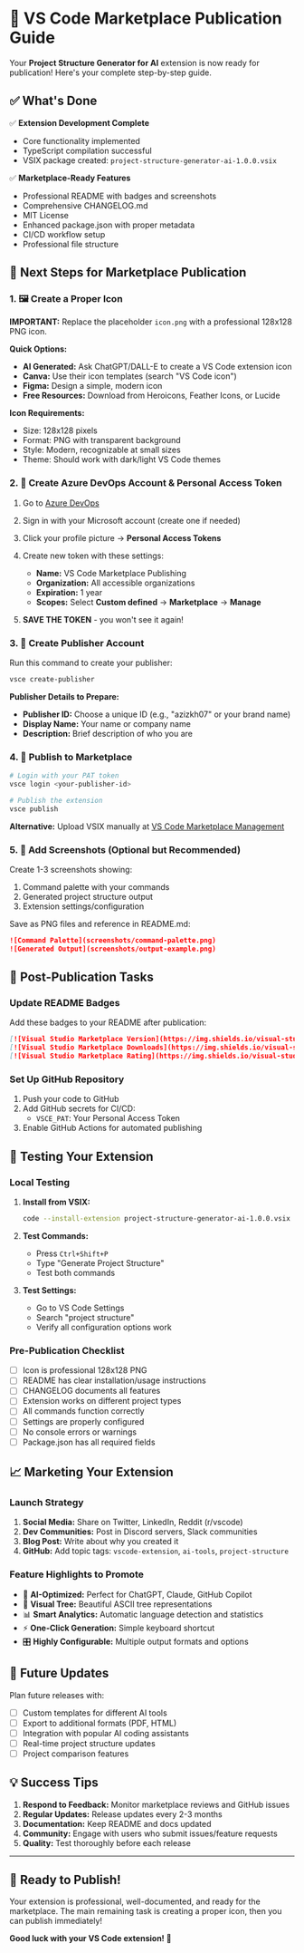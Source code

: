 # 🚀 VS Code Marketplace Publication Guide

Your **Project Structure Generator for AI** extension is now ready for publication! Here's your complete step-by-step guide.

## ✅ What's Done

✅ **Extension Development Complete**
- Core functionality implemented
- TypeScript compilation successful  
- VSIX package created: `project-structure-generator-ai-1.0.0.vsix`

✅ **Marketplace-Ready Features**
- Professional README with badges and screenshots
- Comprehensive CHANGELOG.md
- MIT License
- Enhanced package.json with proper metadata
- CI/CD workflow setup
- Professional file structure

## 🎯 Next Steps for Marketplace Publication

### 1. 🖼️ Create a Proper Icon
**IMPORTANT:** Replace the placeholder `icon.png` with a professional 128x128 PNG icon.

**Quick Options:**
- **AI Generated:** Ask ChatGPT/DALL-E to create a VS Code extension icon
- **Canva:** Use their icon templates (search "VS Code icon")
- **Figma:** Design a simple, modern icon
- **Free Resources:** Download from Heroicons, Feather Icons, or Lucide

**Icon Requirements:**
- Size: 128x128 pixels
- Format: PNG with transparent background
- Style: Modern, recognizable at small sizes
- Theme: Should work with dark/light VS Code themes

### 2. 📝 Create Azure DevOps Account & Personal Access Token

1. Go to [Azure DevOps](https://dev.azure.com)
2. Sign in with your Microsoft account (create one if needed)
3. Click your profile picture → **Personal Access Tokens**
4. Create new token with these settings:
   - **Name:** VS Code Marketplace Publishing
   - **Organization:** All accessible organizations
   - **Expiration:** 1 year
   - **Scopes:** Select **Custom defined** → **Marketplace** → **Manage**

5. **SAVE THE TOKEN** - you won't see it again!

### 3. 🏪 Create Publisher Account

Run this command to create your publisher:
```bash
vsce create-publisher
```

**Publisher Details to Prepare:**
- **Publisher ID:** Choose a unique ID (e.g., "azizkh07" or your brand name)
- **Display Name:** Your name or company name
- **Description:** Brief description of who you are

### 4. 🚀 Publish to Marketplace

```bash
# Login with your PAT token
vsce login <your-publisher-id>

# Publish the extension
vsce publish
```

**Alternative:** Upload VSIX manually at [VS Code Marketplace Management](https://marketplace.visualstudio.com/manage)

### 5. 📸 Add Screenshots (Optional but Recommended)

Create 1-3 screenshots showing:
1. Command palette with your commands
2. Generated project structure output
3. Extension settings/configuration

Save as PNG files and reference in README.md:
```markdown
![Command Palette](screenshots/command-palette.png)
![Generated Output](screenshots/output-example.png)
```

## 🔧 Post-Publication Tasks

### Update README Badges
Add these badges to your README after publication:
```markdown
[![Visual Studio Marketplace Version](https://img.shields.io/visual-studio-marketplace/v/Azizkh07.project-structure-generator-ai)](https://marketplace.visualstudio.com/items?itemName=Azizkh07.project-structure-generator-ai)
[![Visual Studio Marketplace Downloads](https://img.shields.io/visual-studio-marketplace/d/Azizkh07.project-structure-generator-ai)](https://marketplace.visualstudio.com/items?itemName=Azizkh07.project-structure-generator-ai)
[![Visual Studio Marketplace Rating](https://img.shields.io/visual-studio-marketplace/r/Azizkh07.project-structure-generator-ai)](https://marketplace.visualstudio.com/items?itemName=Azizkh07.project-structure-generator-ai)
```

### Set Up GitHub Repository
1. Push your code to GitHub
2. Add GitHub secrets for CI/CD:
   - `VSCE_PAT`: Your Personal Access Token
3. Enable GitHub Actions for automated publishing

## 🎉 Testing Your Extension

### Local Testing
1. **Install from VSIX:**
   ```bash
   code --install-extension project-structure-generator-ai-1.0.0.vsix
   ```

2. **Test Commands:**
   - Press `Ctrl+Shift+P`
   - Type "Generate Project Structure"
   - Test both commands

3. **Test Settings:**
   - Go to VS Code Settings
   - Search "project structure"
   - Verify all configuration options work

### Pre-Publication Checklist

- [ ] Icon is professional 128x128 PNG
- [ ] README has clear installation/usage instructions
- [ ] CHANGELOG documents all features
- [ ] Extension works on different project types
- [ ] All commands function correctly
- [ ] Settings are properly configured
- [ ] No console errors or warnings
- [ ] Package.json has all required fields

## 📈 Marketing Your Extension

### Launch Strategy
1. **Social Media:** Share on Twitter, LinkedIn, Reddit (r/vscode)
2. **Dev Communities:** Post in Discord servers, Slack communities
3. **Blog Post:** Write about why you created it
4. **GitHub:** Add topic tags: `vscode-extension`, `ai-tools`, `project-structure`

### Feature Highlights to Promote
- 🤖 **AI-Optimized:** Perfect for ChatGPT, Claude, GitHub Copilot
- 🌳 **Visual Tree:** Beautiful ASCII tree representations
- 📊 **Smart Analytics:** Automatic language detection and statistics
- ⚡ **One-Click Generation:** Simple keyboard shortcut
- 🎛️ **Highly Configurable:** Multiple output formats and options

## 🔄 Future Updates

Plan future releases with:
- [ ] Custom templates for different AI tools
- [ ] Export to additional formats (PDF, HTML)
- [ ] Integration with popular AI coding assistants
- [ ] Real-time project structure updates
- [ ] Project comparison features

## 💡 Success Tips

1. **Respond to Feedback:** Monitor marketplace reviews and GitHub issues
2. **Regular Updates:** Release updates every 2-3 months
3. **Documentation:** Keep README and docs updated
4. **Community:** Engage with users who submit issues/feature requests
5. **Quality:** Test thoroughly before each release

---

## 🚀 Ready to Publish!

Your extension is professional, well-documented, and ready for the marketplace. The main remaining task is creating a proper icon, then you can publish immediately!

**Good luck with your VS Code extension! 🎉**